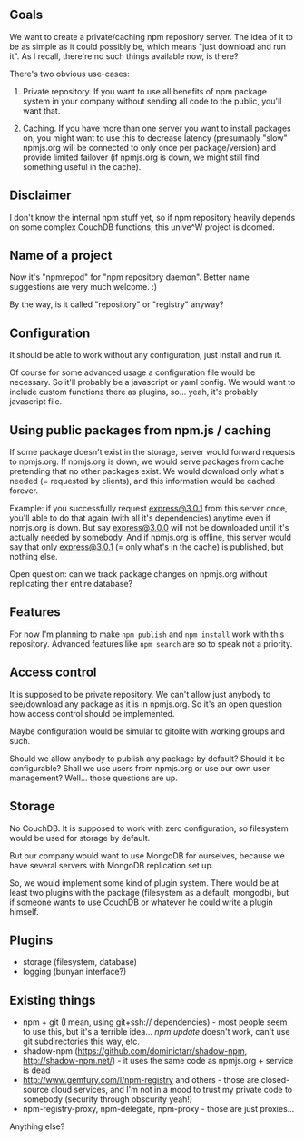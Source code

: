 ## Goals

We want to create a private/caching npm repository server. The idea of it to be as simple as it could possibly be, which means "just download and run it". As I recall, there're no such things available now, is there?

There's two obvious use-cases:

1. Private repository. If you want to use all benefits of npm package system in your company without sending all code to the public, you'll want that.

2. Caching. If you have more than one server you want to install packages on, you might want to use this to decrease latency (presumably "slow" npmjs.org will be connected to only once per package/version) and provide limited failover (if npmjs.org is down, we might still find something useful in the cache).

## Disclaimer

I don't know the internal npm stuff yet, so if npm repository heavily depends on some complex CouchDB functions, this unive^W project is doomed.

## Name of a project

Now it's "npmrepod" for "npm repository daemon". Better name suggestions are very much welcome. :)

By the way, is it called "repository" or "registry" anyway?

## Configuration

It should be able to work without any configuration, just install and run it.

Of course for some advanced usage a configuration file would be necessary. So it'll probably be a javascript or yaml config. We would want to include custom functions there as plugins, so... yeah, it's probably javascript file.

## Using public packages from npm.js / caching

If some package doesn't exist in the storage, server would forward requests to npmjs.org. If npmjs.org is down, we would serve packages from cache pretending that no other packages exist. We would download only what's needed (= requested by clients), and this information would be cached forever.

Example: if you successfully request express@3.0.1 from this server once, you'll able to do that again (with all it's dependencies) anytime even if npmjs.org is down. But say express@3.0.0 will not be downloaded until it's actually needed by somebody. And if npmjs.org is offline, this server would say that only express@3.0.1 (= only what's in the cache) is published, but nothing else.

Open question: can we track package changes on npmjs.org without replicating their entire database?

## Features

For now I'm planning to make `npm publish` and `npm install` work with this repository. Advanced features like `npm search` are so to speak not a priority.

## Access control

It is supposed to be private repository. We can't allow just anybody to see/download any package as it is in npmjs.org. So it's an open question how access control should be implemented.

Maybe configuration would be simular to gitolite with working groups and such.

Should we allow anybody to publish any package by default? Should it be configurable? Shall we use users from npmjs.org or use our own user management? Well... those questions are up.

## Storage

No CouchDB. It is supposed to work with zero configuration, so filesystem would be used for storage by default.

But our company would want to use MongoDB for ourselves, because we have several servers with MongoDB replication set up.

So, we would implement some kind of plugin system. There would be at least two plugins with the package (filesystem as a default, mongodb), but if someone wants to use CouchDB or whatever he could write a plugin himself.

## Plugins

- storage (filesystem, database)
- logging (bunyan interface?)

## Existing things

- npm + git (I mean, using git+ssh:// dependencies) - most people seem to use this, but it's a terrible idea... *npm update* doesn't work, can't use git subdirectories this way, etc.
- shadow-npm (https://github.com/dominictarr/shadow-npm, http://shadow-npm.net/) - it uses the same code as npmjs.org + service is dead
- http://www.gemfury.com/l/npm-registry and others - those are closed-source cloud services, and I'm not in a mood to trust my private code to somebody (security through obscurity yeah!)
- npm-registry-proxy, npm-delegate, npm-proxy - those are just proxies...

Anything else?

